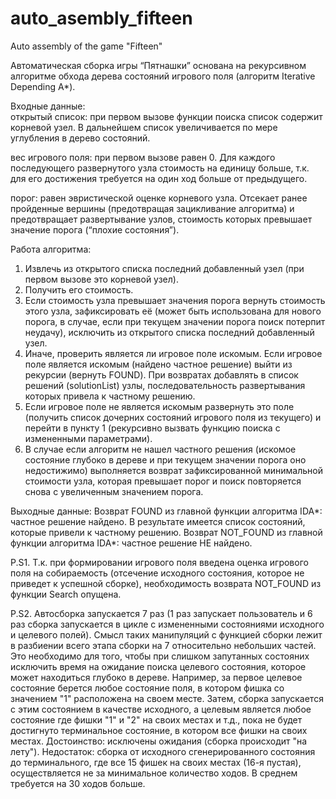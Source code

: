 # auto_asembly_fifteen
Auto assembly of the game "Fifteen"

Автоматическая сборка игры “Пятнашки” основана на рекурсивном алгоритме обхода дерева состояний игрового поля (алгоритм Iterative Depending A*). 

Входные данные:   
  открытый список: при первом вызове функции поиска список содержит корневой узел. В дальнейшем список увеличивается по мере углубления в дерево состояний. 

  вес игрового поля: при первом вызове равен 0. Для каждого последующего развернутого узла стоимость на единицу больше, т.к. для его достижения требуется на один ход больше от предыдущего.

  порог: равен эвристической оценке корневого узла. Отсекает ранее пройденные вершины (предотвращая зацикливание алгоритма) и предотвращает развертывание узлов, стоимость которых превышает значение порога (“плохие состояния”).  

Работа алгоритма:
1.	Извлечь из открытого списка последний добавленный узел (при первом вызове это корневой узел). 
2.	Получить его стоимость. 
3.	Если стоимость узла превышает значения порога вернуть стоимость этого узла, зафиксировать её (может быть использована для нового порога, в случае, если при текущем значении порога поиск потерпит неудачу), исключить из открытого списка последний добавленный узел. 
4.	Иначе, проверить является ли игровое поле искомым. Если игровое поле является искомым (найдено частное решение) выйти из рекурсии (вернуть FOUND). При возвратах добавлять в список решений (solutionList) узлы, последовательность развертывания которых привела к частному решению.
5.	Если игровое поле не является искомым развернуть это поле (получить список дочерних состояний игрового поля из текущего) и перейти в пункту 1 (рекурсивно вызвать функцию поиска с измененными параметрами).
6.	В случае если алгоритм не нашел частного решения (искомое состояние глубоко в дереве и при текущем значении порога оно недостижимо) выполняется возврат зафиксированной минимальной стоимости узла, которая превышает порог и поиск повторяется снова с увеличенным значением порога.

Выходные данные:
Возврат FOUND из главной функции алгоритма IDA*: частное решение найдено. В результате имеется список состояний, которые привели к частному решению.
Возврат NOT_FOUND из главной функции алгоритма IDA*: частное решение НЕ найдено. 

P.S1. Т.к. при формировании игрового поля введена оценка игрового поля на собираемость (отсечение исходного состояния, которое не приведет к успешной сборке), необходимость возврата NOT_FOUND из функции Search опущена.

P.S2. Автосборка запускается 7 раз (1 раз запускает пользователь и 6 раз сборка запускается в цикле с измененными  состояниями исходного и целевого полей). Смысл таких манипуляций с функцией сборки лежит в разбиении всего этапа сборки на 7 относительно небольших частей. Это необходимо для того, чтобы при слишком запутанных состояних исключить время на ожидание поиска целевого состояния, которое может находиться глубоко в дереве. Например, за первое целевое состояние берется любое состояние поля, в котором фишка со значением "1" расположена на своем месте. Затем, сборка запускается с этим состоянием в качестве исходного, а целевым является любое состояние где фишки "1" и "2" на своих местах и т.д., пока не будет достигнуто терминальное состояние, в котором все фишки на своих местах.
Достоинство: исключены ожидания (сборка происходит "на лету").
Недостаток: сборка от исходного сгенерированного состояния до терминального, где все 15 фишек на своих местах (16-я пустая), осуществляется не за минимальное количество ходов. В среднем требуется на 30 ходов больше.

